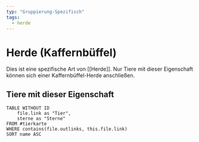 ```yaml
---
typ: "Gruppierung-Spezifisch"
tags:
  - herde
--- 
```

# Herde (Kaffernbüffel)  
Dies ist eine spezifische Art von [[Herde]]. Nur Tiere mit dieser Eigenschaft können sich einer Kaffernbüffel-Herde anschließen.  

## Tiere mit dieser Eigenschaft  
```dataview 
TABLE WITHOUT ID   
	file.link as "Tier",   
	sterne as "Sterne" 
FROM #tierkarte 
WHERE contains(file.outlinks, this.file.link) 
SORT name ASC